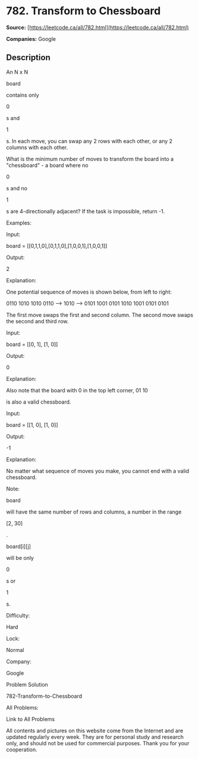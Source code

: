 # 782. Transform to Chessboard

**Source:** [https://leetcode.ca/all/782.html](https://leetcode.ca/all/782.html)

**Companies:** Google

## Description

An N x N

board

contains only

0

s and

1

s. In each move,
        you can swap any 2 rows with each other, or any 2 columns with each other.

What is the minimum number of moves to transform the board into a "chessboard" - a
        board where no

0

s and no

1

s are 4-directionally adjacent? If the
        task is impossible, return -1.

Examples:

Input:

board = [[0,1,1,0],[0,1,1,0],[1,0,0,1],[1,0,0,1]]

Output:

2

Explanation:

One potential sequence of moves is shown below, from left to right:

0110     1010     1010
0110 --> 1010 --> 0101
1001     0101     1010
1001     0101     0101

The first move swaps the first and second column.
The second move swaps the second and third row.

Input:

board = [[0, 1], [1, 0]]

Output:

0

Explanation:

Also note that the board with 0 in the top left corner,
01
10

is also a valid chessboard.

Input:

board = [[1, 0], [1, 0]]

Output:

-1

Explanation:

No matter what sequence of moves you make, you cannot end with a valid chessboard.

Note:

board

will have the same number of rows and columns, a number in the range

[2, 30]

.

board[i][j]

will be only

0

s or

1

s.

Difficulty:

Hard

Lock:

Normal

Company:

Google

Problem Solution

782-Transform-to-Chessboard

All Problems:

Link to All Problems

All contents and pictures on this website come from the Internet and are updated regularly every week. They are for personal study and research only, and should not be used for commercial purposes. Thank you for your cooperation.

